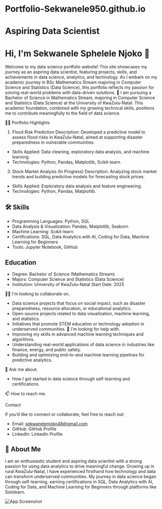 # Portfolio-Sekwanele950.github.io

# Aspiring Data Scientist


# Hi, I'm Sekwanele Sphelele Njoko 👋

Welcome to my data science portfolio website! This site showcases my journey as an aspiring data scientist, featuring projects, skills, and achievements in data science, analytics, and technology. As I embark on my academic journey in BSc Mathematics Stream majoring in Computer Science and Statistics (Data Science), this portfolio reflects my passion for solving real-world problems with data-driven solutions.
🧠 I am pursuing a Bachelor of Science in Mathematics Stream, majoring in Computer Science and Statistics (Data Science) at the University of KwaZulu-Natal. This academic foundation, combined with my growing technical skills, positions me to contribute meaningfully to the field of data science.

👩‍💻 Portfolio Highlights

1. Flood Risk Prediction
Description: Developed a predictive model to assess flood risks in KwaZulu-Natal, aimed at supporting disaster preparedness in vulnerable communities.
 - Skills Applied: Data cleaning, exploratory data analysis, and machine learning.
 - Technologies: Python, Pandas, Matplotlib, Scikit-learn. 
3. Stock Market Analysis (In Progress) Description: Analyzing stock market trends and building predictive models for forecasting stock prices.
 - Skills Applied: Exploratory data analysis and feature engineering.
 - Technologies: Python, Pandas, Matplotlib. 


## 🛠 Skills
- Programming Languages: Python, SQL
- Data Analysis & Visualization: Pandas, Matplotlib, Seaborn
- Machine Learning: Scikit-learn
- Certifications: SQL, Data Analytics with AI, Coding for Data, Machine Learning for Beginners
- Tools: Jupyter Notebook, GitHub

## Education
- Degree: Bachelor of Science (Mathematics Stream)
- Majors: Computer Science and Statistics (Data Science)
- Institution: University of KwaZulu-Natal
Start Date: 2025

👯‍♀️ I'm looking to collaborate on.
- Data science projects that focus on social impact, such as disaster preparedness, resource allocation, or educational analytics.
- Open-source projects related to data visualization, machine learning, and statistics.
- Initiatives that promote STEM education or technology adoption in underserved communities.
🤔 I'm looking for help with.
- Improving my skills in advanced machine learning techniques and algorithms.
- Understanding real-world applications of data science in industries like finance, energy, and public safety.
- Building and optimizing end-to-end machine learning pipelines for predictive analytics.

💬 Ask me about.

- How I got started in data science through self-learning and certifications.

📫 How to reach me.

Contact 

If you’d like to connect or collaborate, feel free to reach out:

- Email: sekwanelenjoko48@gmail.com 
- GitHub: GitHub Profile 
- LinkedIn: LinkedIn Profile 

## 🚀 About Me
I am an enthusiastic student and aspiring data scientist with a strong passion for using data analytics to drive meaningful change. Growing up in rural KwaZulu-Natal, I have experienced firsthand how technology and data can transform underserved communities. My journey in data science began through self-learning, earning certifications in SQL, Data Analytics with AI, Coding for Data, and Machine Learning for Beginners through platforms like Sololearn.


![App Screenshot](https://github.com/Sekwanele950/Portfolio-Sekwanele950.github.io/blob/main/1_Iz7bCLrPTImnBDOOEyE3LA.png)

